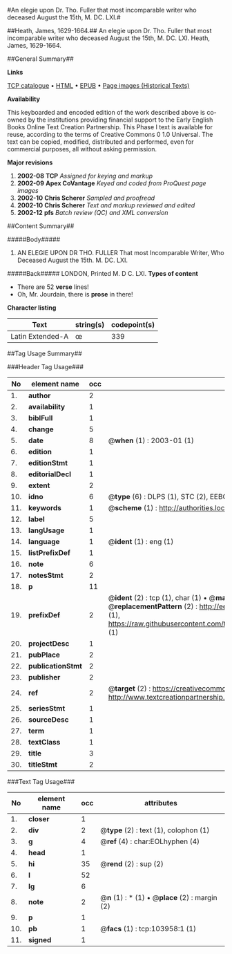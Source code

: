 #An elegie upon Dr. Tho. Fuller that most incomparable writer who deceased August the 15th, M. DC. LXI.#

##Heath, James, 1629-1664.##
An elegie upon Dr. Tho. Fuller that most incomparable writer who deceased August the 15th, M. DC. LXI.
Heath, James, 1629-1664.

##General Summary##

**Links**

[TCP catalogue](http://www.ota.ox.ac.uk/tcp/)  • 
[HTML](http://tei.it.ox.ac.uk/tcp/Texts-HTML/free/A43/A43207.html)  • 
[EPUB](http://tei.it.ox.ac.uk/tcp/Texts-EPUB/free/A43/A43207.epub) • 
[Page images (Historical Texts)](https://data.historicaltexts.jisc.ac.uk/view?pubId=eebo-15585394e&pageId=eebo-15585394e-103958-1)

**Availability**

This keyboarded and encoded edition of the
	       work described above is co-owned by the institutions
	       providing financial support to the Early English Books
	       Online Text Creation Partnership. This Phase I text is
	       available for reuse, according to the terms of Creative
	       Commons 0 1.0 Universal. The text can be copied,
	       modified, distributed and performed, even for
	       commercial purposes, all without asking permission.

**Major revisions**

1. __2002-08__ __TCP__ *Assigned for keying and markup*
1. __2002-09__ __Apex CoVantage__ *Keyed and coded from ProQuest page images*
1. __2002-10__ __Chris Scherer__ *Sampled and proofread*
1. __2002-10__ __Chris Scherer__ *Text and markup reviewed and edited*
1. __2002-12__ __pfs__ *Batch review (QC) and XML conversion*

##Content Summary##

#####Body#####

1. AN ELEGIE UPON DR THO. FULLER That most Incomparable Writer, Who Deceased August the 15th. M. DC. LXI.

#####Back#####
LONDON, Printed M. D C. LXI.
**Types of content**

  * There are 52 **verse** lines!
  * Oh, Mr. Jourdain, there is **prose** in there!

**Character listing**


|Text|string(s)|codepoint(s)|
|---|---|---|
|Latin Extended-A|œ|339|

##Tag Usage Summary##

###Header Tag Usage###

|No|element name|occ|attributes|
|---|---|---|---|
|1.|__author__|2||
|2.|__availability__|1||
|3.|__biblFull__|1||
|4.|__change__|5||
|5.|__date__|8| @__when__ (1) : 2003-01 (1)|
|6.|__edition__|1||
|7.|__editionStmt__|1||
|8.|__editorialDecl__|1||
|9.|__extent__|2||
|10.|__idno__|6| @__type__ (6) : DLPS (1), STC (2), EEBO-CITATION (1), OCLC (1), VID (1)|
|11.|__keywords__|1| @__scheme__ (1) : http://authorities.loc.gov/ (1)|
|12.|__label__|5||
|13.|__langUsage__|1||
|14.|__language__|1| @__ident__ (1) : eng (1)|
|15.|__listPrefixDef__|1||
|16.|__note__|6||
|17.|__notesStmt__|2||
|18.|__p__|11||
|19.|__prefixDef__|2| @__ident__ (2) : tcp (1), char (1)  •  @__matchPattern__ (2) : ([0-9\-]+):([0-9IVX]+) (1), (.+) (1)  •  @__replacementPattern__ (2) : http://eebo.chadwyck.com/downloadtiff?vid=$1&page=$2 (1), https://raw.githubusercontent.com/textcreationpartnership/Texts/master/tcpchars.xml#$1 (1)|
|20.|__projectDesc__|1||
|21.|__pubPlace__|2||
|22.|__publicationStmt__|2||
|23.|__publisher__|2||
|24.|__ref__|2| @__target__ (2) : https://creativecommons.org/publicdomain/zero/1.0/ (1), http://www.textcreationpartnership.org/docs/. (1)|
|25.|__seriesStmt__|1||
|26.|__sourceDesc__|1||
|27.|__term__|1||
|28.|__textClass__|1||
|29.|__title__|3||
|30.|__titleStmt__|2||


###Text Tag Usage###

|No|element name|occ|attributes|
|---|---|---|---|
|1.|__closer__|1||
|2.|__div__|2| @__type__ (2) : text (1), colophon (1)|
|3.|__g__|4| @__ref__ (4) : char:EOLhyphen (4)|
|4.|__head__|1||
|5.|__hi__|35| @__rend__ (2) : sup (2)|
|6.|__l__|52||
|7.|__lg__|6||
|8.|__note__|2| @__n__ (1) : * (1)  •  @__place__ (2) : margin (2)|
|9.|__p__|1||
|10.|__pb__|1| @__facs__ (1) : tcp:103958:1 (1)|
|11.|__signed__|1||

